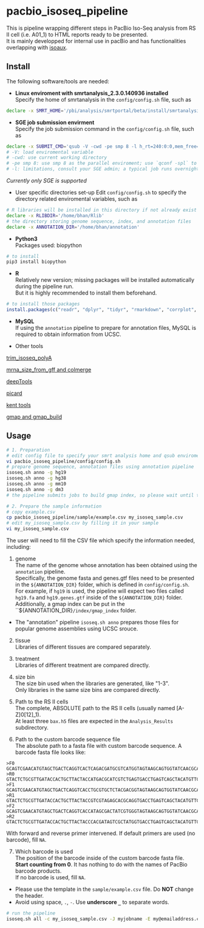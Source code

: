 # pacbio_isoseq_pipeline
This is pipeline wrapping different steps in PacBio Iso-Seq analysis from RS II cell (i.e. A01_1) to HTML reports ready to be presented.<br>
It is mainly developped for internal use in pacBio and has functionalities overlapping with [isoaux](https://github.com/bowhan/isoaux). <br>

## Install
The following software/tools are needed: <br>

-  **Linux enviroment with smrtanalysis_2.3.0.140936 installed**<br>
Specify the home of smrtanalysis in the `config/config.sh` file, such as 
```bash
declare -x SMRT_HOME='/pbi/analysis/smrtportal/beta/install/smrtanalysis_2.3.0.140936'
```

-  **SGE job submission envirment**<br>
Specify the job submission command in the `config/config.sh` file, such as
```bash
declare -x SUBMIT_CMD='qsub -V -cwd -pe smp 8 -l h_rt=240:0:0,mem_free=8G'
# -V: load enviromental variable
# -cwd: use current working directory 
# -pe smp 8: use smp 8 as the parallel enviroment; use `qconf -spl` to list all parallel enviroment
# -l: limitations, consult your SGE admin; a typical job runs overnight 
```
*Currently only SGE is supported*

- User specific directories set-up
Edit `config/config.sh` to specify the directory related enviromental variables, such as <br> 
```bash
# R libraries will be installed in this directory if not already exist
declare -x RLIBDIR='/home/bhan/Rlib'
# the directory storing genome sequence, index, and annotation files
declare -x ANNOTATION_DIR='/home/bhan/annotation'
```

-  **Python3**<br>
Packages used: biopython
```bash
# to install
pip3 install biopython
```

-  **R**<br>
Relatively new version; missing packages will be installed automatically during the pipeline run.<br>
But it is highly recommended to install them beforehand. 
```R
# to install those packages
install.packages(c("readr", "dplyr", "tidyr", "rmarkdown", "corrplot", "ggplot2", "ggthemes", "plotly", "shiny"))
```

- **MySQL**<br>
If using the `annotation` pipeline to prepare for annotation files, MySQL is required to obtain information from UCSC.

- Other tools

[trim_isoseq_polyA](https://github.com/bowhan/trim_isoseq_polyA)

[mrna_size_from_gff and colmerge](https://github.com/bowhan/isoaux)

[deepTools](https://github.com/fidelram/deepTools)

[picard](https://broadinstitute.github.io/picard/)

[kent tools](https://github.com/ENCODE-DCC/kentUtils)

[gmap and gmap_build](http://research-pub.gene.com/gmap/)

## Usage
```bash
# 1. Preparation
# edit config file to specify your smrt analysis home and qsub enviroment
vi pacbio_isoseq_pipeline/config/config.sh 
# prepare genome sequence, annotation files using annotation pipeline
isoseq.sh anno -g hg19
isoseq.sh anno -g hg38
isoseq.sh anno -g mm10
isoseq.sh anno -g dm3
# the pipeline submits jobs to build gmap index, so please wait until those jobs finish before running analysis!

# 2. Prepare the sample information
# copy example.csv 
cp pacbio_isoseq_pipeline/sample/example.csv my_isoseq_sample.csv
# edit my_isoseq_sample.csv by filling it in your sample
vi my_isoseq_sample.csv
```
The user will need to fill the CSV file which specify the information needed, including:

1.  genome<br>
The name of the genome whose annotation has been obtained using the `annotation` pipeline.<br>
Specifically, the genome fasta and genes.gtf files need to be presented in the `${ANNOTATION_DIR}` folder, which is defined in `config/config.sh`. <br>
For example, if `hg19` is used, the pipeline will expect two files called `hg19.fa` and `hg19.genes.gtf` inside of the `${ANNOTATION_DIR}` folder.<br>
Additionally, a gmap index can be put in the ``${ANNOTATION_DIR}`/index/gmap_index` folder. <br>

- The "annotation" pipeline `isoseq.sh anno` prepares those files for popular genome assemblies using UCSC srouce.<br>

2. tissue<br>
Libraries of different tissues are compared separately. <br>

3. treatment<br>
Libraries of different treatment are compared directly.<br>

4. size bin<br>
The size bin used when the libraries are generated, like "1-3". <br>
Only libraries in the same size bins are compared directly. <br>

5. Path to the RS II cells<br>
The complete, ABSOLUTE path to the RS II cells (usually named [A-Z]0[12]_1). <br>
At least three `bax.h5` files are expected in the `Analysis_Results` subdirectory.<br>

6. Path to the custom barcode sequence file<br>
The absolute path to a fasta file with custom barcode sequence. A barcode fasta file looks like:<br>
```
>F0
GCAGTCGAACATGTAGCTGACTCAGGTCACTCAGACGATGCGTCATGGTAGTAAGCAGTGGTATCAACGCAGAGTAC
>R0
GTACTCTGCGTTGATACCACTGCTTACTACCATGACGCATCGTCTGAGTGACCTGAGTCAGCTACATGTTCGACTGC
>F1
GCAGTCGAACATGTAGCTGACTCAGGTCACCTGCGTGCTCTACGACGGTAGTAAGCAGTGGTATCAACGCAGAGTAC
>R1
GTACTCTGCGTTGATACCACTGCTTACTACCGTCGTAGAGCACGCAGGTGACCTGAGTCAGCTACATGTTCGACTGC
>F2
GCAGTCGAACATGTAGCTGACTCAGGTCACCATAGCGACTATCGTGGGTAGTAAGCAGTGGTATCAACGCAGAGTAC
>R2
GTACTCTGCGTTGATACCACTGCTTACTACCCACGATAGTCGCTATGGTGACCTGAGTCAGCTACATGTTCGACTGC
```
With forward and reverse primer intervened. If default primers are used (no barcode), fill `NA`. <br>

7. Which barcode is used<br>
The position of the barcode inside of the custom barcode fasta file.<br> 
**Start counting from 0**.
It has nothing to do with the names of PacBio barcode products. <br>
If no barcode is used, fill `NA`.<br>

-   Please use the template in the `sample/example.csv` file. Do **NOT** change the header.<br>
-   Avoid using space, `.`, `-`. Use **underscore `_`** to separate words.

```bash
# run the pipeline
isoseq.sh all -c my_isoseq_sample.csv -J myjobname -E my@emailaddress.com
```

